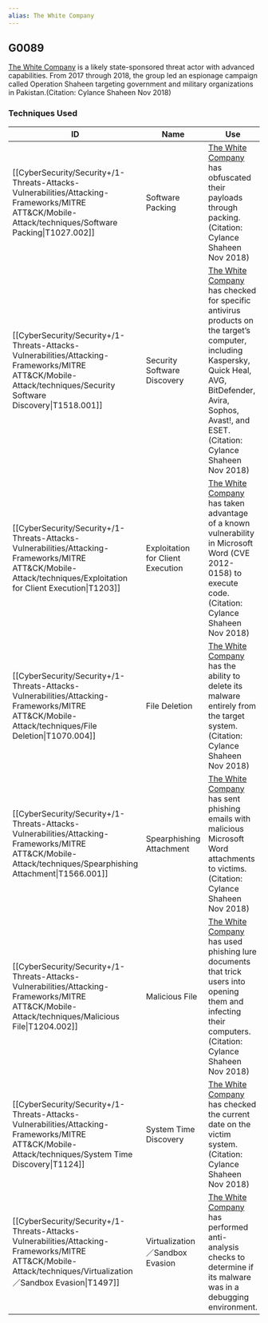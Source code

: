 ```yaml
---
alias: The White Company
---
```


## G0089

[The White Company](https://attack.mitre.org/groups/G0089) is a likely state-sponsored threat actor with advanced capabilities. From 2017 through 2018, the group led an espionage campaign called Operation Shaheen targeting government and military organizations in Pakistan.(Citation: Cylance Shaheen Nov 2018)


### Techniques Used

| ID | Name | Use |
| --- | --- | --- |
| [[CyberSecurity/Security+/1-Threats-Attacks-Vulnerabilities/Attacking-Frameworks/MITRE ATT&CK/Mobile-Attack/techniques/Software Packing\|T1027.002]] | Software Packing | [The White Company](https://attack.mitre.org/groups/G0089) has obfuscated their payloads through packing.(Citation: Cylance Shaheen Nov 2018) |
| [[CyberSecurity/Security+/1-Threats-Attacks-Vulnerabilities/Attacking-Frameworks/MITRE ATT&CK/Mobile-Attack/techniques/Security Software Discovery\|T1518.001]] | Security Software Discovery | [The White Company](https://attack.mitre.org/groups/G0089) has checked for specific antivirus products on the target’s computer, including Kaspersky, Quick Heal, AVG, BitDefender, Avira, Sophos, Avast!, and ESET.(Citation: Cylance Shaheen Nov 2018) |
| [[CyberSecurity/Security+/1-Threats-Attacks-Vulnerabilities/Attacking-Frameworks/MITRE ATT&CK/Mobile-Attack/techniques/Exploitation for Client Execution\|T1203]] | Exploitation for Client Execution |  [The White Company](https://attack.mitre.org/groups/G0089) has taken advantage of a known vulnerability in Microsoft Word (CVE 2012-0158) to execute code.(Citation: Cylance Shaheen Nov 2018) |
| [[CyberSecurity/Security+/1-Threats-Attacks-Vulnerabilities/Attacking-Frameworks/MITRE ATT&CK/Mobile-Attack/techniques/File Deletion\|T1070.004]] | File Deletion | [The White Company](https://attack.mitre.org/groups/G0089) has the ability to delete its malware entirely from the target system.(Citation: Cylance Shaheen Nov 2018) |
| [[CyberSecurity/Security+/1-Threats-Attacks-Vulnerabilities/Attacking-Frameworks/MITRE ATT&CK/Mobile-Attack/techniques/Spearphishing Attachment\|T1566.001]] | Spearphishing Attachment | [The White Company](https://attack.mitre.org/groups/G0089) has sent phishing emails with malicious Microsoft Word attachments to victims.(Citation: Cylance Shaheen Nov 2018) |
| [[CyberSecurity/Security+/1-Threats-Attacks-Vulnerabilities/Attacking-Frameworks/MITRE ATT&CK/Mobile-Attack/techniques/Malicious File\|T1204.002]] | Malicious File | [The White Company](https://attack.mitre.org/groups/G0089) has used phishing lure documents that trick users into opening them and infecting their computers.(Citation: Cylance Shaheen Nov 2018) |
| [[CyberSecurity/Security+/1-Threats-Attacks-Vulnerabilities/Attacking-Frameworks/MITRE ATT&CK/Mobile-Attack/techniques/System Time Discovery\|T1124]] | System Time Discovery | [The White Company](https://attack.mitre.org/groups/G0089) has checked the current date on the victim system.(Citation: Cylance Shaheen Nov 2018) |
| [[CyberSecurity/Security+/1-Threats-Attacks-Vulnerabilities/Attacking-Frameworks/MITRE ATT&CK/Mobile-Attack/techniques/Virtualization／Sandbox Evasion\|T1497]] | Virtualization／Sandbox Evasion | [The White Company](https://attack.mitre.org/groups/G0089) has performed anti-analysis checks to determine if its malware was in a debugging environment. |
